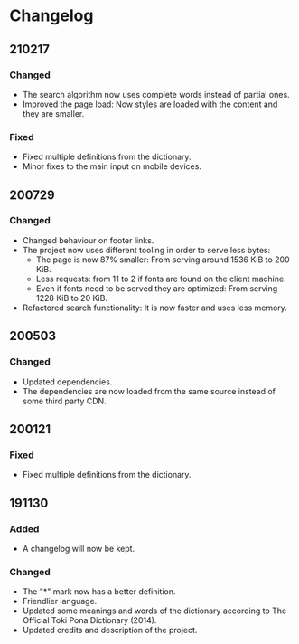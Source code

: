 # Changelog

## 210217
### Changed
- The search algorithm now uses complete words instead of partial ones.
- Improved the page load: Now styles are loaded with the content and they are smaller.

### Fixed
- Fixed multiple definitions from the dictionary.
- Minor fixes to the main input on mobile devices.

## 200729
### Changed
- Changed behaviour on footer links.
- The project now uses different tooling in order to serve less bytes:
    - The page is now 87% smaller: From serving around 1536 KiB to 200 KiB.
    - Less requests: from 11 to 2 if fonts are found on the client machine.
    - Even if fonts need to be served they are optimized: From serving 1228 KiB to 20 KiB.
- Refactored search functionality: It is now faster and uses less memory.

## 200503
### Changed
- Updated dependencies.
- The dependencies are now loaded from the same source instead of some third party CDN.

## 200121
### Fixed
- Fixed multiple definitions from the dictionary.

## 191130
### Added
- A changelog will now be kept.

### Changed
- The "*" mark now has a better definition.
- Friendlier language.
- Updated some meanings and words of the dictionary according to The Official Toki Pona Dictionary (2014).
- Updated credits and description of the project.
